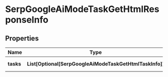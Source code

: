 # SerpGoogleAiModeTaskGetHtmlResponseInfo


## Properties

| Name | Type | Description | Notes |
|------------ | ------------- | ------------- | -------------|
**tasks** | **List[Optional[SerpGoogleAiModeTaskGetHtmlTaskInfo]]** | array of tasks |[optional]|